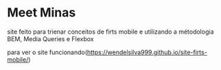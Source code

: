 # Meet Minas

site feito para trienar conceitos de firts mobile 
e utilizando a métodologia BEM, Media Queries e Flexbox 

para ver o site funcionando(https://wendelsilva999.github.io/site-firts-mobile/)


